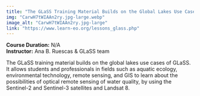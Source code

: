 ```yaml
---
title: "The GLaSS Training Material Builds on the Global Lakes Use Cases"
img: "CarwH7tWIAAn2ry.jpg-large.webp"
image_alt: "CarwH7tWIAAn2ry.jpg-large"
link: "https://www.learn-eo.org/lessons_glass.php"
---
```

**Course Duration:** N/A  
**Instructor:** Ana B. Ruescas & GLaSS team
  
The GLaSS training material builds on the global lakes use cases of GLaSS. It allows students and professionals in fields such as aquatic ecology, environmental technology, remote sensing, and GIS to learn about the possibilities of optical remote sensing of water quality, by using the Sentinel-2 and Sentinel-3 satellites and Landsat 8.